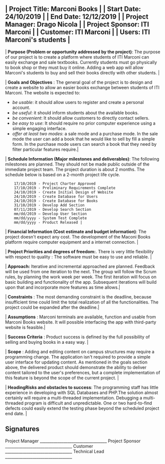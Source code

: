 | **Project Title:** Marconi Books |
| **Start Date:** 24/10/2019 |
| **End Date:** 12/12/2019 |
| **Project Manager:** Drago Nicola |
| **Project Sponsor:** ITI Marconi |
| **Customer:** ITI Marconi |
| **Users:** ITI Marconi&#39;s students |
---

| **Purpose (Problem or opportunity addressed by the project)**: The purpose of our project is to create a platform where students of ITI Marconi can easily exchange and sale textbooks. Currently students must go physically to book shop or they must buy it online. Adding a web app will allow Marconi&#39;s students to buy and sell their books directly with other students. |

| **Goals and Objectives** : The general goal of the project is to design and create a website to allow an easier books exchange between students of ITI Marconi.  The website is expected to:
- *be usable*: it should allow users to register and create a personal account.
- *be useful*: it should inform students about the available books.
- *be convenient*: It should allow customers to directly contact sellers.
- *be easy to use*: It should require no prior computer experience using a simple engaging interface.
- *offer at least two modes*: a sale mode and a purchase mode. In the sale mode the user can add a book that he would like to sell by fill a simple form. In the purchase mode users can search a book that they need by filter particular features require.|

| **Schedule Information (Major milestones and deliverables)**: The following milestones are planned. They should not be made public outside of the immediate project team. The project duration is about 2 months. The schedule below is based on a 2-month project life cycle.
```
	17/10/2019 - Project Charter Approved
	17/10/2019 - Preliminary Requirements Complete
	24/10/2019 - Create Initial Design of Website
	24/10/2019 - Create Database for Users
	24/10/2019 - Create Database for Books
	31/10/2019 - Develop Add Section
	07/11/2019 - Develop Search Section
	mm/dd/2019 – Develop User Section
	mm/dd/yyyy - System Test Complete
	mm/dd/yyyy - Product Released |
```
| **Financial Information (Cost estimate and budget information)**: The project doesn't expect any cost. The development of the Maconi Books platform require computer equipment and a internet connection. |

| **Project Priorities and degrees of freedom:**. There is very little flexibility with respect to quality : The software must be easy to use and reliable. |

| **Approach:** Iterative and incremental approached are planned.  Feedback will be used from one iteration to the next.  The group will follow the Scrum rules, by planning the work week per week. The first iteration will focus on basic building and functionality of the app.  Subsequent iterations will build upon that and incorporate more features as time allows.|

| **Constraints** : The most demanding constraint is the deadline, because insufficient time could limit the total realization of all the functionalities. The project could be expanded after the deadline.|

| **Assumptions** : Marconi terminals are available, function and usable from Marconi Books website. It will possible interfacing the app with third-party website is feasible.|

| **Success Criteria** : Product success is defined by the full possibility of selling and buying books in a easy way. |

| **Scope** : Adding and editing content on campus structures may require a programming change. The application isn&#39;t required to provide a simple user interface for updating content. As mentioned in the goals section above, the delivered product should demonstrate the ability to deliver content tailored to the user&#39;s preferences, but a complete implementation of this feature is beyond the scope of the current project. |

| **HeadingRisks and obstacles to success**:  The programming staff has little experience in developing with SQL Databases and PHP.The solution almost certainly will require a multi-threaded implementation. Debugging a multi-threaded program is difficult and unpredictable. One or two hard-to-find defects could easily extend the testing phase beyond the scheduled project end date. |

## Signatures

Project Manager	\_\_\_\_\_\_\_\_\_\_\_\_\_\_\_\_\_\_\_\_\_\_\_\_\_\_\_\_\_\_\_\_\_\_
Project Sponsor	\_\_\_\_\_\_\_\_\_\_\_\_\_\_\_\_\_\_\_\_\_\_\_\_\_\_\_\_\_\_\_\_\_\_
Customer	\_\_\_\_\_\_\_\_\_\_\_\_\_\_\_\_\_\_\_\_\_\_\_\_\_\_\_\_\_\_\_\_\_\_
Technical Lead 	\_\_\_\_\_\_\_\_\_\_\_\_\_\_\_\_\_\_\_\_\_\_\_\_\_\_\_\_\_\_\_\_\_\_
